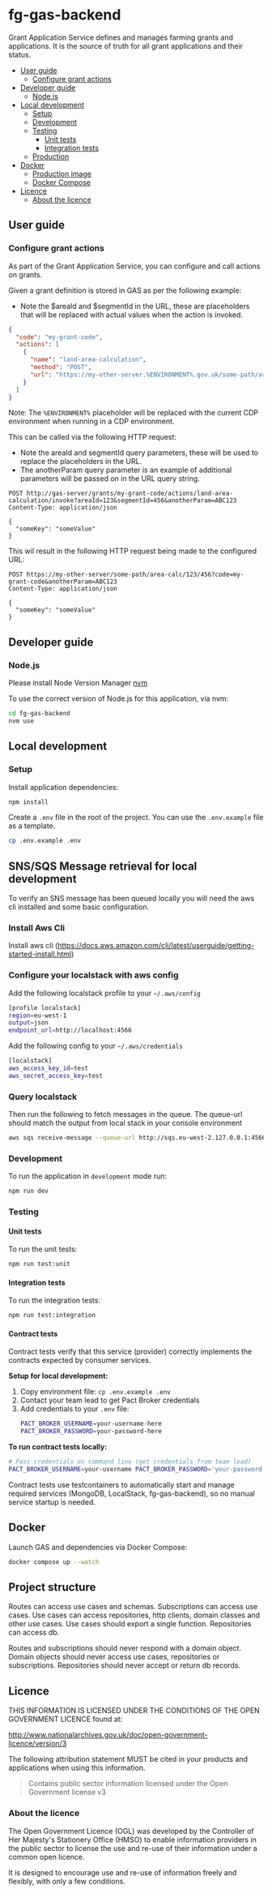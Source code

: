 # fg-gas-backend

Grant Application Service defines and manages farming grants and applications. It is the source of truth for all grant applications and their status.

- [User guide](#user-guide)
  - [Configure grant actions](#configure-grant-actions)
- [Developer guide](#developer-guide)
  - [Node.js](#nodejs)
- [Local development](#local-development)
  - [Setup](#setup)
  - [Development](#development)
  - [Testing](#testing)
    - [Unit tests](#unit-tests)
    - [Integration tests](#integration-tests)
  - [Production](#production)
- [Docker](#docker)
  - [Production image](#production-image)
  - [Docker Compose](#docker-compose)
- [Licence](#licence)
  - [About the licence](#about-the-licence)

## User guide

### Configure grant actions

As part of the Grant Application Service, you can configure and call actions on grants.

Given a grant definition is stored in GAS as per the following example:

- Note the $areaId and $segmentId in the URL, these are placeholders that will be replaced with actual values when the action is invoked.

```json
{
  "code": "my-grant-code",
  "actions": [
    {
      "name": "land-area-calculation",
      "method": "POST",
      "url": "https://my-other-server.%ENVIRONMENT%.gov.uk/some-path/area-calc/$areaId/$segmentId"
    }
  ]
}
```

Note: The `%ENVIRONMENT%` placeholder will be replaced with the current CDP environment when running in a CDP environment.

This can be called via the following HTTP request:

- Note the areaId and segmentId query parameters, these will be used to replace the placeholders in the URL.
- The anotherParam query parameter is an example of additional parameters will be passed on in the URL query string.

```http request
POST http://gas-server/grants/my-grant-code/actions/land-area-calculation/invoke?areaId=123&segmentId=456&anotherParam=ABC123
Content-Type: application/json

{
  "someKey": "someValue"
}
```

This wil result in the following HTTP request being made to the configured URL:

```http request
POST https://my-other-server/some-path/area-calc/123/456?code=my-grant-code&anotherParam=ABC123
Content-Type: application/json

{
  "someKey": "someValue"
}
```

## Developer guide

### Node.js

Please install Node Version Manager [nvm](https://github.com/creationix/nvm)

To use the correct version of Node.js for this application, via nvm:

```bash
cd fg-gas-backend
nvm use
```

## Local development

### Setup

Install application dependencies:

```bash
npm install
```

Create a `.env` file in the root of the project. You can use the `.env.example` file as a template.

```bash
cp .env.example .env
```

## SNS/SQS Message retrieval for local development

To verify an SNS message has been queued locally you will need the aws cli installed and some basic configuration.

### Install Aws Cli

Install aws cli (https://docs.aws.amazon.com/cli/latest/userguide/getting-started-install.html)

### Configure your localstack with aws config

Add the following localstack profile to your `~/.aws/config`

```bash
[profile localstack]
region=eu-west-1
output=json
endpoint_url=http://localhost:4566
```

Add the following config to your `~/.aws/credentials`

```bash
[localstack]
aws_access_key_id=test
aws_secret_access_key=test
```

### Query localstack

Then run the following to fetch messages in the queue. The queue-url should match the output from local stack in your console environment

```bash
aws sqs receive-message --queue-url http://sqs.eu-west-2.127.0.0.1:4566/000000000000/grant_application_created --profile localstack
```

### Development

To run the application in `development` mode run:

```bash
npm run dev
```

### Testing

#### Unit tests

To run the unit tests:

```bash
npm run test:unit
```

#### Integration tests

To run the integration tests:

```bash
npm run test:integration
```

#### Contract tests

Contract tests verify that this service (provider) correctly implements the contracts expected by consumer services.

**Setup for local development:**

1. Copy environment file: `cp .env.example .env`
2. Contact your team lead to get Pact Broker credentials
3. Add credentials to your `.env` file:
   ```bash
   PACT_BROKER_USERNAME=your-username-here
   PACT_BROKER_PASSWORD=your-password-here
   ```

**To run contract tests locally:**

```bash
# Pass credentials on command line (get credentials from team lead)
PACT_BROKER_USERNAME=your-username PACT_BROKER_PASSWORD='your-password' PACT_BROKER_BASE_URL=https://ffc-pact-broker.azure.defra.cloud npm run test:contracts:provider
```

Contract tests use testcontainers to automatically start and manage required services (MongoDB, LocalStack, fg-gas-backend), so no manual service startup is needed.

## Docker

Launch GAS and dependencies via Docker Compose:

```bash
docker compose up --watch
```

## Project structure

Routes can access use cases and schemas.
Subscriptions can access use cases.
Use cases can access repositories, http clients, domain classes and other use cases.
Use cases should export a single function.
Repositories can access db.

Routes and subscriptions should never respond with a domain object.
Domain objects should never access use cases, repositories or subscriptions.
Repositories should never accept or return db records.

## Licence

THIS INFORMATION IS LICENSED UNDER THE CONDITIONS OF THE OPEN GOVERNMENT LICENCE found at:

<http://www.nationalarchives.gov.uk/doc/open-government-licence/version/3>

The following attribution statement MUST be cited in your products and applications when using this information.

> Contains public sector information licensed under the Open Government license v3

### About the licence

The Open Government Licence (OGL) was developed by the Controller of Her Majesty's Stationery Office (HMSO) to enable
information providers in the public sector to license the use and re-use of their information under a common open
licence.

It is designed to encourage use and re-use of information freely and flexibly, with only a few conditions.
